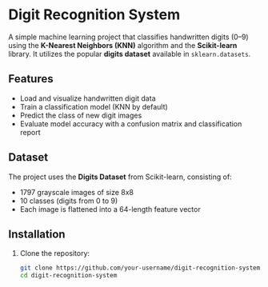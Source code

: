 # Digit Recognition System

A simple machine learning project that classifies handwritten digits (0–9) using the **K-Nearest Neighbors (KNN)** algorithm and the **Scikit-learn** library. It utilizes the popular **digits dataset** available in `sklearn.datasets`.

## Features

- Load and visualize handwritten digit data
- Train a classification model (KNN by default)
- Predict the class of new digit images
- Evaluate model accuracy with a confusion matrix and classification report

## Dataset

The project uses the **Digits Dataset** from Scikit-learn, consisting of:
- 1797 grayscale images of size 8x8
- 10 classes (digits from 0 to 9)
- Each image is flattened into a 64-length feature vector

## Installation

1. Clone the repository:
   ```bash
   git clone https://github.com/your-username/digit-recognition-system.git
   cd digit-recognition-system

